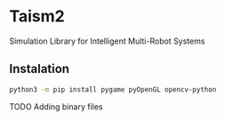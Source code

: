 # Taism2
Simulation Library for Intelligent Multi-Robot Systems


## Instalation
```sh
python3 -m pip install pygame pyOpenGL opencv-python
```

TODO Adding binary files
